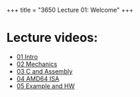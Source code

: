+++
title = "3650 Lecture 01: Welcome"
+++

# Lecture videos:

 - [01 Intro](https://youtu.be/zeLOKVqPZOs)
 - [02 Mechanics](https://youtu.be/K1qxDgaQcOo)
 - [03 C and Assembly](https://youtu.be/ZFsNXfFubhU)
 - [04 AMD64 ISA](https://youtu.be/7s4CfuQSyfk)
 - [05 Example and HW](https://youtu.be/OT-VFFZtjhQ)
 
